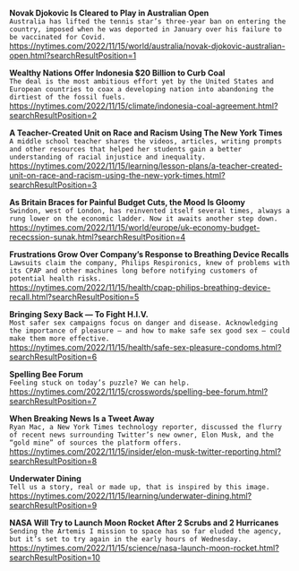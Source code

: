 **Novak Djokovic Is Cleared to Play in Australian Open**\
`Australia has lifted the tennis star’s three-year ban on entering the country, imposed when he was deported in January over his failure to be vaccinated for Covid.`\
https://nytimes.com/2022/11/15/world/australia/novak-djokovic-australian-open.html?searchResultPosition=1

**Wealthy Nations Offer Indonesia $20 Billion to Curb Coal**\
`The deal is the most ambitious effort yet by the United States and European countries to coax a developing nation into abandoning the dirtiest of the fossil fuels.`\
https://nytimes.com/2022/11/15/climate/indonesia-coal-agreement.html?searchResultPosition=2

**A Teacher-Created Unit on Race and Racism Using The New York Times**\
`A middle school teacher shares the videos, articles, writing prompts and other resources that helped her students gain a better understanding of racial injustice and inequality.`\
https://nytimes.com/2022/11/15/learning/lesson-plans/a-teacher-created-unit-on-race-and-racism-using-the-new-york-times.html?searchResultPosition=3

**As Britain Braces for Painful Budget Cuts, the Mood Is Gloomy**\
`Swindon, west of London, has reinvented itself several times, always a rung lower on the economic ladder. Now it awaits another step down.`\
https://nytimes.com/2022/11/15/world/europe/uk-economy-budget-rececssion-sunak.html?searchResultPosition=4

**Frustrations Grow Over Company’s Response to Breathing Device Recalls**\
`Lawsuits claim the company, Philips Respironics, knew of problems with its CPAP and other machines long before notifying customers of potential health risks.`\
https://nytimes.com/2022/11/15/health/cpap-philips-breathing-device-recall.html?searchResultPosition=5

**Bringing Sexy Back — To Fight H.I.V.**\
`Most safer sex campaigns focus on danger and disease. Acknowledging the importance of pleasure — and how to make safe sex good sex — could make them more effective.`\
https://nytimes.com/2022/11/15/health/safe-sex-pleasure-condoms.html?searchResultPosition=6

**Spelling Bee Forum**\
`Feeling stuck on today’s puzzle? We can help.`\
https://nytimes.com/2022/11/15/crosswords/spelling-bee-forum.html?searchResultPosition=7

**When Breaking News Is a Tweet Away**\
`Ryan Mac, a New York Times technology reporter, discussed the flurry of recent news surrounding Twitter’s new owner, Elon Musk, and the “gold mine” of sources the platform offers.`\
https://nytimes.com/2022/11/15/insider/elon-musk-twitter-reporting.html?searchResultPosition=8

**Underwater Dining**\
`Tell us a story, real or made up, that is inspired by this image.`\
https://nytimes.com/2022/11/15/learning/underwater-dining.html?searchResultPosition=9

**NASA Will Try to Launch Moon Rocket After 2 Scrubs and 2 Hurricanes**\
`Sending the Artemis I mission to space has so far eluded the agency, but it’s set to try again in the early hours of Wednesday.`\
https://nytimes.com/2022/11/15/science/nasa-launch-moon-rocket.html?searchResultPosition=10

